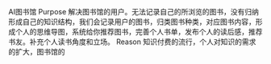 AI图书馆
Purpose
解决图书馆的用户。无法记录自己的所浏览的图书，没有归纳形成自己的知识结构，我们会记录用户的图书，归类图书种类，对应图书内容，形成个人的思维导图，系统给你推荐图书，完善个人书单，发布个人的读后感，推荐书友。补充个人读书角度和立场。
Reason
知识付费的流行，个人对知识的需求的扩大，图书馆的



